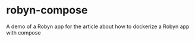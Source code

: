 # robyn-compose
 A demo of a Robyn app for the article about how to dockerize a Robyn app with compose
